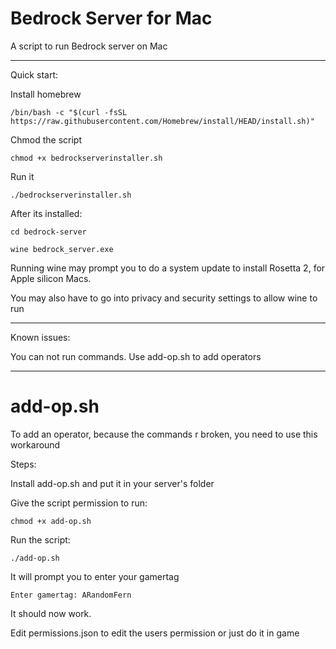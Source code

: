 # Bedrock Server for Mac

A script to run Bedrock server on Mac

----

Quick start:

Install homebrew

`/bin/bash -c "$(curl -fsSL https://raw.githubusercontent.com/Homebrew/install/HEAD/install.sh)"`

Chmod the script

`chmod +x bedrockserverinstaller.sh`

Run it

`./bedrockserverinstaller.sh`

After its installed:

`cd bedrock-server`

`wine bedrock_server.exe`

Running wine may prompt you to do a system update to install Rosetta 2, for Apple silicon Macs.

You may also have to go into privacy and security settings to allow wine to run

----

Known issues:

You can not run commands. Use add-op.sh to add operators

----

# add-op.sh

To add an operator, because the commands r broken, you need to use this workaround

Steps:

Install add-op.sh and put it in your server's folder

Give the script permission to run:

`chmod +x add-op.sh`

Run the script:

`./add-op.sh`

It will prompt you to enter your gamertag

`Enter gamertag: ARandomFern`

It should now work.

Edit permissions.json to edit the users permission or just do it in game


